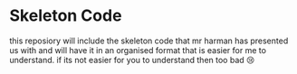 # Skeleton Code

this reposiory will include the skeleton code that mr harman has presented us with and will have it in an organised format that is easier for me to understand. if its not easier for you to understand then too bad 😢
